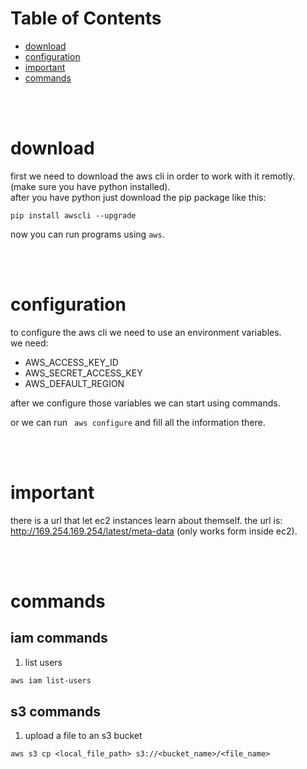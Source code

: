 # Table of Contents
- [download](#download)
- [configuration](#configuration)
- [important](#important)
- [commands](#commands)

<br>
<br>

# download
first we need to download the aws cli in order to work with it remotly.  
(make sure you have python installed).  
after you have python just download the pip package like this:
```
pip install awscli --upgrade
```
now you can run programs using `` aws ``.

<br>
<br>

# configuration
to configure the aws cli we need to use an environment variables.  
we need:
- AWS_ACCESS_KEY_ID
- AWS_SECRET_ACCESS_KEY
- AWS_DEFAULT_REGION

after we configure those variables we can start using commands.

or we can run `` aws configure`` and fill all the information there.

<br>
<br>

# important
there is a url that let ec2 instances learn about themself.
the url is: http://169.254.169.254/latest/meta-data (only works form inside ec2).

<br>
<br>


# commands
## iam commands
1. list users
```bash
aws iam list-users
```

## s3 commands
1. upload a file to an s3 bucket
```
aws s3 cp <local_file_path> s3://<bucket_name>/<file_name>
```


